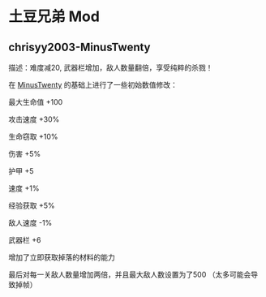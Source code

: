
# 土豆兄弟 Mod

## chrisyy2003-MinusTwenty

描述：难度减20, 武器栏增加，敌人数量翻倍，享受纯粹的杀戮！


在 [MinusTwenty](https://steamcommunity.com/sharedfiles/filedetails/?id=2935571472) 的基础上进行了一些初始数值修改：

最大生命值 +100

攻击速度 +30%

生命窃取 +10%

伤害 +5%

护甲 +5

速度 +1%

经验获取 +5%

敌人速度 -1%

武器栏 +6

增加了立即获取掉落的材料的能力

最后对每一关敌人数量增加两倍，并且最大敌人数设置为了500 （太多可能会导致掉帧）




